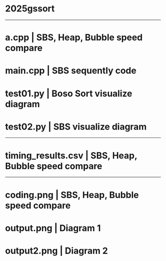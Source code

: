 # 2025gssort
---

# a.cpp | SBS, Heap, Bubble speed compare
# main.cpp | SBS sequently code
# test01.py | Boso Sort visualize diagram
# test02.py | SBS visualize diagram

---

# timing_results.csv | SBS, Heap, Bubble speed compare 

---

# coding.png | SBS, Heap, Bubble speed compare 
# output.png | Diagram 1
# output2.png | Diagram 2
